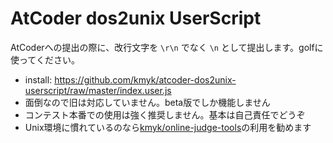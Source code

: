 # AtCoder dos2unix UserScript

AtCoderへの提出の際に、改行文字を `\r\n` でなく `\n` として提出します。golfに使ってください。

-   install: <https://github.com/kmyk/atcoder-dos2unix-userscript/raw/master/index.user.js>
-   面倒なので旧は対応していません。beta版でしか機能しません
-   コンテスト本番での使用は強く推奨しません。基本は自己責任でどうぞ
-   Unix環境に慣れているのなら[kmyk/online-judge-tools](https://github.com/kmyk/online-judge-tools)の利用を勧めます
